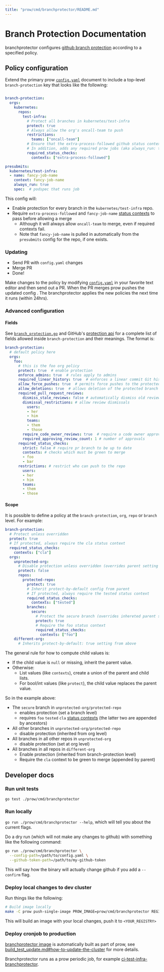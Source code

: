 ```yaml
---
title: "prow/cmd/branchprotector/README.md"
---
```


# Branch Protection Documentation

branchprotector configures [github branch protection] according to a specified
policy.

## Policy configuration

Extend the primary prow [`config.yaml`] document to include a top-level
`branch-protection` key that looks like the following:

```yaml

branch-protection:
  orgs:
    kubernetes:
      repos:
        test-infra:
          # Protect all branches in kubernetes/test-infra
          protect: true
          # Always allow the org's oncall-team to push
          restrictions:
            teams: ["oncall-team"]
          # Ensure that the extra-process-followed github status context passes.
          # In addition, adds any required prow jobs (aka always_run: true)
          required_status_checks:
            contexts: ["extra-process-followed"]

presubmits:
  kubernetes/test-infra:
  - name: fancy-job-name
    context: fancy-job-name
    always_run: true
    spec:  # podspec that runs job
```

This config will:
  * Enable protection for every branch in the `kubernetes/test-infra`
repo.
  * Require `extra-process-followed` and `fancy-job-name` [status contexts] to pass
    before allowing a merge
    - Although it will always allow `oncall-team` to merge, even if required
      contexts fail.
    - Note that `fancy-job-name` is pulled in automatically from the
      `presubmits` config for the repo, if one exists.

### Updating

* Send PR with `config.yaml` changes
* Merge PR
* Done!

Make changes to the policy by modifying [`config.yaml`] in your favorite text
editor and then send out a PR. When the PR merges prow pushes the updated config
. The branchprotector applies the new policies the next time it runs (within
24hrs).

### Advanced configuration


#### Fields

See [`branch_protection.go`] and GitHub's [protection api] for a complete list of fields allowed
inside `branch-protection` and their meanings. The format is:

```yaml
branch-protection:
  # default policy here
  orgs:
    foo:
      # this is the foo org policy
      protect: true  # enable protection
      enforce_admins: true  # rules apply to admins
      required_linear_history: true  # enforces a linear commit Git history
      allow_force_pushes: true  # permits force pushes to the protected branch
      allow_deletions: true  # allows deletion of the protected branch
      required_pull_request_reviews:
        dismiss_stale_reviews: false # automatically dismiss old reviews
        dismissal_restrictions: # allow review dismissals
          users:
          - her
          - him
          teams:
          - them
          - those
        require_code_owner_reviews: true  # require a code owner approval
        required_approving_review_count: 1 # number of approvals
      required_status_checks:
        strict: false # require pr branch to be up to date
        contexts: # checks which must be green to merge
        - foo
        - bar
      restrictions: # restrict who can push to the repo
        users:
        - her
        - him
        teams:
        - them
        - those
```



#### Scope


It is possible to define a policy at the
`branch-protection`, `org`, `repo` or `branch` level. For example:

```yaml
branch-protection:
  # Protect unless overridden
  protect: true
  # If protected, always require the cla status context
  required_status_checks:
    contexts: ["cla"]
  orgs:
    unprotected-org:
      # Disable protection unless overridden (overrides parent setting of true)
      protect: false
      repos:
        protected-repo:
          protect: true
          # Inherit protect-by-default config from parent
          # If protected, always require the tested status context
          required_status_checks:
            contexts: ["tested"]
          branches:
            secure:
              # Protect the secure branch (overrides inhereted parent setting of false)
              protect: true
              # Require the foo status context
              required_status_checks:
                contexts: ["foo"]
    different-org:
      # Inherits protect-by-default: true setting from above
```

The general rule for how to compute child values is:
  * If the child value is `null` or missing, inherit the parent value.
  * Otherwise:
    -   List values (like `contexts`), create a union of the parent and child lists.
    -   For bool/int values (like `protect`), the child value replaces the parent value.

So in the example above:
  * The `secure` branch in `unprotected-org/protected-repo`
    - enables protection (set a branch level)
    - requires `foo` `tested` `cla` [status contexts]
      (the latter two are appended by ancestors)
  * All other branches in `unprotected-org/protected-repo`
    - disable protection (inherited from org level)
  * All branches in all other repos in `unprotected-org`
    - disable protection (set at org level)
  * All branches in all repos in `different-org`
    - Enable protection (inherited from branch-protection level)
    - Require the `cla` context to be green to merge (appended by parent)

## Developer docs

### Run unit tests

`go test ./prow/cmd/branchprotector`

### Run locally

`go run ./prow/cmd/branchprotector --help`, which will tell you about the
current flags.

Do a dry run (which will not make any changes to github) with
something like the following command:

```sh
go run ./prow/cmd/branchprotector \
  --config-path=/path/to/config.yaml \
  --github-token-path=/path/to/my-github-token
```

This will say how the binary will actually change github if you add a
`--confirm` flag.

### Deploy local changes to dev cluster

Run things like the following:
```sh
# Build image locally
make -C prow push-single-image PROW_IMAGE=prow/cmd/branchprotector REGISTRY=<YOUR_REGISTRY>
```

This will build an image with your local changes, push it to `<YOUR_REGISTRY>`

### Deploy cronjob to production

[branchprotector image](gcr.io/k8s-prow/branchprotector) is automatically built
as part of prow, see
[build_test_update.md#how-to-update-the-cluster](/prow/build_test_update.md#how-to-update-the-cluster)
for more details.

Branchprotector runs as a prow periodic job, for example
[ci-test-infra-branchprotector](https://github.com/kubernetes/test-infra/blob/6155b657d8958e60e6767be6569863e4dd08c413/config/jobs/kubernetes/test-infra/test-infra-trusted.yaml#L662).

[`branch_protection.go`]: /prow/config/branch_protection.go
[`config.yaml`]: /config/prow/config.yaml
[github branch protection]: https://help.github.com/articles/about-protected-branches/
[status contexts]: https://developer.github.com/v3/repos/statuses/#create-a-status
[protection api]: https://developer.github.com/v3/repos/branches/#update-branch-protection
